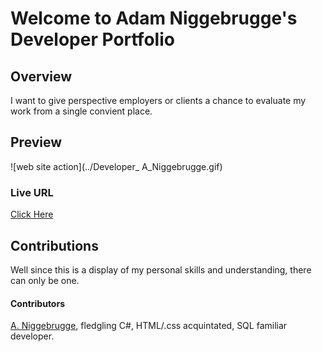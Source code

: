 # Welcome to Adam Niggebrugge's Developer Portfolio

## Overview
I want to give perspective employers or clients a chance to evaluate my work from a single convient place.

## Preview
![web site action](../Developer_ A_Niggebrugge.gif)

### Live URL
[Click Here](https://adam-niggebrugge.github.io/Adam_Niggebrugge_Developer_Portfolio/)

## Contributions
Well since this is a display of my personal skills and understanding, there can only be one.
#### Contributors
[A. Niggebrugge](https://github.com/adam-niggebrugge), fledgling C#, HTML/.css acquintated, SQL familiar developer.  
